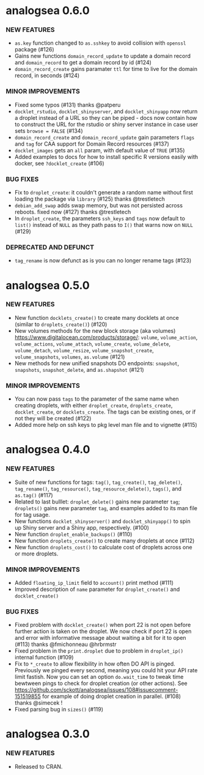 analogsea 0.6.0
===============

### NEW FEATURES

* `as.key` function changed to `as.sshkey` to avoid collision with `openssl`
package (#126)
* Gains new functions `domain_record_update` to update a domain record
and `domain_record` to get a domain record by id (#124)
* `domain_record_create` gains paramater `ttl` for time to live for the
domain record, in seconds (#124)

### MINOR IMPROVEMENTS

* Fixed some typos (#131) thanks @patperu
* `docklet_rstudio`, `docklet_shinyserver`, and `docklet_shinyapp`
now return a droplet instead of a URL so they can be piped - docs
now contain how to construct the URL for the rstudio or shiny server
instance in case user sets `browse = FALSE` (#134)
* `domain_record_create` and `domain_record_update` gain parameters
`flags` and `tag` for CAA support for Domain Record resources (#137)
* `docklet_images` gets an `all` param, with default value of
`TRUE` (#135)
* Added examples to docs for how to install specific R versions
easily with docker, see `?docklet_create` (#106)

### BUG FIXES

* Fix to `droplet_create`: it couldn't generate a random name without
first loading the package via `library` (#125) thanks @trestletech
* `debian_add_swap` adds swap memory, but was not persisted across
reboots. fixed now (#127) thanks @trestletech
* In `droplet_create`, the parameters `ssh_keys` and `tags` now default
to `list()` instead of `NULL` as they path pass to `I()` that warns
now on `NULL` (#129)

### DEPRECATED AND DEFUNCT

* `tag_rename` is now defunct as is you can no longer rename tags (#123)


analogsea 0.5.0
===============

### NEW FEATURES

* New function `docklets_create()` to create many docklets at once
(similar to `droplets_create()`)  (#120)
* New volumes methods for the new block storage (aka volumes)
<https://www.digitalocean.com/products/storage/>: `volume`, `volume_action`,
`volume_actions`, `volume_attach`, `volume_create`, `volume_delete`, `volume_detach`,
`volume_resize`, `volume_snapshot_create`, `volume_snapshots`, `volumes`,
`as.volume` (#121)
* New methods for new unified snapshots DO endpoints: `snapshot`,
`snapshots`, `snapshot_delete`, and `as.shapshot` (#121)

### MINOR IMPROVEMENTS

* You can now pass `tags` to the parameter of the same name when creating
droplets, with either `droplet_create`, `droplets_create`,
`docklet_create`, or `docklets_create`. The tags can be existing ones,
or if not they will be created (#122)
* Added more help on ssh keys to pkg level man file and to vignette (#115)


analogsea 0.4.0
===============

### NEW FEATURES

* Suite of new functions for tags: `tag()`, `tag_create()`,
`tag_delete()`, `tag_rename()`, `tag_resource()`,
`tag_resource_delete()`, `tags()`, and `as.tag()` (#117)
* Related to last bulllet: `droplet_delete()` gains new parameter `tag`;
`droplets()` gains new parameter `tag`, and examples added to its man file
for tag usage.
* New functions `docklet_shinyserver()` and `docklet_shinyapp()`
to spin up Shiny server and a Shiny app, respectively. (#100)
* New function `droplet_enable_backups()` (#110)
* New function `droplets_create()` to create many droplets at once (#112)
* New function `droplets_cost()` to calculate cost of droplets across
one or more droplets.

### MINOR IMPROVEMENTS

* Added `floating_ip_limit` field to `account()` print method (#111)
* Improved description of `name` parameter for `droplet_create()` and
`docklet_create()`

### BUG FIXES

* Fixed problem with `docklet_create()` when port 22 is not open
before further action is taken on the droplet. We now check if
port 22 is open and error with informative message about waiting
a bit for it to open (#113) thanks @fmichonneau @hrbrmstr
* Fixed problem in the `print.droplet` due to problem in `droplet_ip()` internal function (#109)
* Fix to `*_create` to allow flexibility in how often DO API is pinged.
Previously we pinged every second, meaning you could hit your API rate limit
fastish. Now you can set an option `do.wait_time` to tweak time
bewtween pings to check for droplet creation (or other actions).
See <https://github.com/sckott/analogsea/issues/108#issuecomment-151519855>
for example of doing droplet creation in parallel. (#108) thanks @simecek !
* Fixed parsing bug in `sizes()` (#119)

analogsea 0.3.0
===============

### NEW FEATURES

* Released to CRAN.
